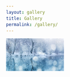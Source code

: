 ```yaml
---
layout: gallery
title: Gallery
permalink: /gallery/
---
```


<a href="/images/1.jpg" data-lightbox="example-set" data-title="Click the right half of the image to move forward."><img class="example-image" src="/images/1_1.jpg" alt=""/></a>
